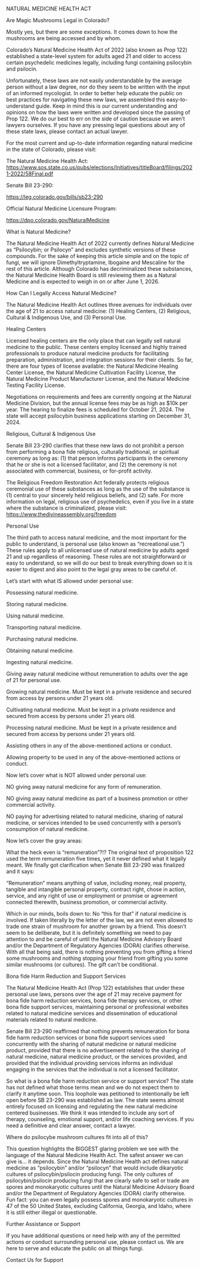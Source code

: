 NATURAL MEDICINE HEALTH ACT

Are Magic Mushrooms Legal in Colorado?

Mostly yes, but there are some exceptions. It comes down to how the mushrooms are being accessed and by whom.

Colorado’s Natural Medicine Health Act of 2022 (also known as Prop 122) established a state-level system for adults aged 21 and older to access certain psychedelic medicines legally, including fungi containing psilocybin and psilocin.

Unfortunately, these laws are not easily understandable by the average person without a law degree, nor do they seem to be written with the input of an informed mycologist. In order to better help educate the public on best practices for navigating these new laws, we assembled this easy-to-understand guide. Keep in mind this is our current understanding and opinions on how the laws were written and developed since the passing of Prop 122. We do our best to err on the side of caution because we aren’t lawyers ourselves. If you have any pressing legal questions about any of these state laws, please contact an actual lawyer.

For the most current and up-to-date information regarding natural medicine in the state of Colorado, please visit:

The Natural Medicine Health Act: https://www.sos.state.co.us/pubs/elections/Initiatives/titleBoard/filings/2021-2022/58Final.pdf

Senate Bill 23-290:

https://leg.colorado.gov/bills/sb23-290

Official Natural Medicine Licensure Program:

https://dpo.colorado.gov/NaturalMedicine

What is Natural Medicine?

The Natural Medicine Health Act of 2022 currently defines Natural Medicine as “Psilocybin; or Psilocyn” and excludes synthetic versions of these compounds. For the sake of keeping this article simple and on the topic of fungi, we will ignore Dimethyltryptamine, Ibogaine and Mescaline for the rest of this article. Although Colorado has decriminalized these substances, the Natural Medicine Health Board is still reviewing them as a Natural Medicine and is expected to weigh in on or after June 1, 2026.

How Can I Legally Access Natural Medicine?

The Natural Medicine Health Act outlines three avenues for individuals over the age of 21 to access natural medicine: (1) Healing Centers, (2) Religious, Cultural & Indigenous Use, and (3) Personal Use.

Healing Centers

Licensed healing centers are the only place that can legally sell natural medicine to the public. These centers employ licensed and highly trained professionals to produce natural medicine products for facilitating preparation, administration, and integration sessions for their clients. So far, there are four types of license available: the Natural Medicine Healing Center License, the Natural Medicine Cultivation Facility License, the Natural Medicine Product Manufacturer License, and the Natural Medicine Testing Facility License.

Negotiations on requirements and fees are currently ongoing at the Natural Medicine Division, but the annual license fees may be as high as $10k per year. The hearing to finalize fees is scheduled for October 21, 2024. The state will accept psilocybin business applications starting on December 31, 2024.

Religious, Cultural & Indigenous Use

Senate Bill 23-290 clarifies that these new laws do not prohibit a person from performing a bona fide religious, culturally traditional, or spiritual ceremony as long as: (1) that person informs participants in the ceremony that he or she is not a licensed facilitator, and (2) the ceremony is not associated with commercial, business, or for-profit activity.

The Religious Freedom Restoration Act federally protects religious ceremonial use of these substances as long as the use of the substance is (1) central to your sincerely held religious beliefs, and (2) safe. For more information on legal, religious use of psychedelics, even if you live in a state where the substance is criminalized, please visit: https://www.thedivineassembly.org/freedom

Personal Use

The third path to access natural medicine, and the most important for the public to understand, is personal use (also known as “recreational use.”) These rules apply to all unlicensed use of natural medicine by adults aged 21 and up regardless of reasoning. These rules are not straightforward or easy to understand, so we will do our best to break everything down so it is easier to digest and also point to the legal gray areas to be careful of.

Let’s start with what IS allowed under personal use:

Possessing natural medicine.

Storing natural medicine.

Using natural medicine.

Transporting natural medicine.

Purchasing natural medicine.

Obtaining natural medicine.

Ingesting natural medicine.

Giving away natural medicine without remuneration to adults over the age of 21 for personal use.

Growing natural medicine. Must be kept in a private residence and secured from access by persons under 21 years old.

Cultivating natural medicine. Must be kept in a private residence and secured from access by persons under 21 years old.

Processing natural medicine. Must be kept in a private residence and secured from access by persons under 21 years old.

Assisting others in any of the above-mentioned actions or conduct.

Allowing property to be used in any of the above-mentioned actions or conduct.

Now let’s cover what is NOT allowed under personal use:

NO giving away natural medicine for any form of remuneration.

NO giving away natural medicine as part of a business promotion or other commercial activity.

NO paying for advertising related to natural medicine, sharing of natural medicine, or services intended to be used concurrently with a person’s consumption of natural medicine.

Now let’s cover the gray areas:

What the heck even is “remuneration”?!? The original text of proposition 122 used the term remuneration five times, yet it never defined what it legally meant. We finally got clarification when Senate Bill 23-290 was finalized and it says:

“Remuneration” means anything of value, including money, real property, tangible and intangible personal property, contract right, chose in action, service, and any right of use or employment or promise or agreement connected therewith, business promotion, or commercial activity.

Which in our minds, boils down to: No “this for that” if natural medicine is involved. If taken literally by the letter of the law, we are not even allowed to trade one strain of mushroom for another grown by a friend. This doesn’t seem to be deliberate, but it is definitely something we need to pay attention to and be careful of until the Natural Medicine Advisory Board and/or the Department of Regulatory Agencies (DORA) clarifies otherwise. With all that being said, there is nothing preventing you from gifting a friend some mushrooms and nothing stopping your friend from gifting you some similar mushrooms (or cultures). The gift can’t be conditional.

Bona fide Harm Reduction and Support Services

The Natural Medicine Health Act (Prop 122) establishes that under these personal use laws, persons over the age of 21 may receive payment for bona fide harm reduction services, bona fide therapy services, or other bona fide support services, maintaining personal or professional websites related to natural medicine services and dissemination of educational materials related to natural medicine.

Senate Bill 23-290 reaffirmed that nothing prevents remuneration for bona fide harm reduction services or bona fide support services used concurrently with the sharing of natural medicine or natural medicine product, provided that there is no advertisement related to the sharing of natural medicine, natural medicine product, or the services provided, and provided that the individual providing services informs an individual engaging in the services that the individual is not a licensed facilitator.

So what is a bona fide harm reduction service or support service? The state has not defined what those terms mean and we do not expect them to clarify it anytime soon. This loophole was petitioned to intentionally be left open before SB 23-290 was established as law. The state seems almost entirely focused on licensing and regulating the new natural medicine centered businesses. We think it was intended to include any sort of therapy, counseling, emotional support, and/or life coaching services. If you need a definitive and clear answer, contact a lawyer.

Where do psilocybe mushroom cultures fit into all of this?

This question highlights the BIGGEST glaring problem we see with the language of the Natural Medicine Health Act. The safest answer we can give is… it depends. Since the Natural Medicine Health act defines natural medicine as “psilocybin” and/or “psilocyn” that would include dikaryotic cultures of psilocybin/psilocin producing fungi. The only cultures of psilocybin/psilocin producing fungi that are clearly safe to sell or trade are spores and monokaryotic cultures until the Natural Medicine Advisory Board and/or the Department of Regulatory Agencies (DORA) clarify otherwise. Fun fact: you can even legally possess spores and monokaryotic cultures in 47 of the 50 United States, excluding California, Georgia, and Idaho, where it is still either illegal or questionable.

Further Assistance or Support

If you have additional questions or need help with any of the permitted actions or conduct surrounding personal use, please contact us. We are here to serve and educate the public on all things fungi.

Contact Us for Support